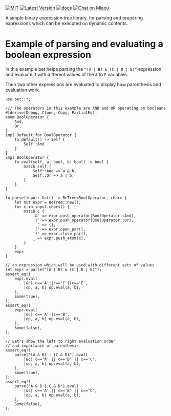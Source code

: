 [![MIT][s2]][l2] [![Latest Version][s1]][l1] [![docs][s3]][l3] [![Chat on Miaou][s4]][l4]

[s1]: https://img.shields.io/crates/v/bet.svg
[l1]: https://crates.io/crates/bet

[s2]: https://img.shields.io/badge/license-MIT-blue.svg
[l2]: LICENSE

[s3]: https://docs.rs/bet/badge.svg
[l3]: https://docs.rs/bet/

[s4]: https://miaou.dystroy.org/static/shields/room.svg
[l4]: https://miaou.dystroy.org/3

A simple binary expression tree library, for parsing and preparing expressions which can be executed on dynamic contents.

# Example of parsing and evaluating a boolean expression

In this example bet helps parsing the `"(A | B) & (C | D | E)"` expression
and evaluate it with different values of the `A` to `E` variables.

Then two other expressions are evaluated to display how parenthesis and evaluation work.

```
use bet::*;

/// The operators in this example are AND and OR operating on booleans
#[derive(Debug, Clone, Copy, PartialEq)]
enum BoolOperator {
    And,
    Or,
}
impl Default for BoolOperator {
    fn default() -> Self {
        Self::And
    }
}
impl BoolOperator {
    fn eval(self, a: bool, b: bool) -> bool {
        match self {
            Self::And => a & b,
            Self::Or => a | b,
        }
    }
}

fn parse(input: &str) -> BeTree<BoolOperator, char> {
    let mut expr = BeTree::new();
    for c in input.chars() {
        match c {
            '&' => expr.push_operator(BoolOperator::And),
            '|' => expr.push_operator(BoolOperator::Or),
            ' ' => {},
            '(' => expr.open_par(),
            ')' => expr.close_par(),
            _ => expr.push_atom(c),
        }
    }
    expr
}

// an expression which will be used with different sets of values
let expr = parse("(A | B) & (C | D | E)");
assert_eq!(
    expr.eval(
        |&c| c=='A'||c=='C'||c=='E',
        |op, a, b| op.eval(a, b),
    ),
    Some(true),
);
assert_eq!(
    expr.eval(
        |&c| c=='A'||c=='B',
        |op, a, b| op.eval(a, b),
    ),
    Some(false),
);

// Let's show the left to right evaluation order
// and importance of parenthesis
assert_eq!(
    parse("(A & B) | (C & D)").eval(
        |&c| c=='A' || c=='B' || c=='C',
        |op, a, b| op.eval(a, b),
    ),
    Some(true),
);
assert_eq!(
    parse("A & B | C & D").eval(
        |&c| c=='A' || c=='B' || c=='C',
        |op, a, b| op.eval(a, b),
    ),
    Some(false),
);

```
